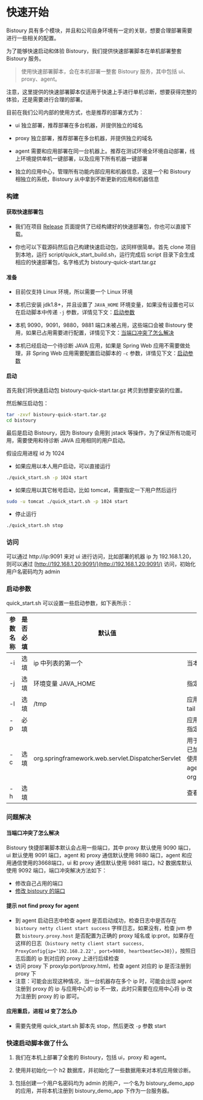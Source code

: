 # 快速开始

Bistoury 具有多个模块，并且和公司自身环境有一定的关联，想要合理部署需要进行一些相关的配置。

为了能够快速启动和体验 Bistoury，我们提供快速部署脚本在单机部署整套 Bistoury 服务。

> 使用快速部署脚本，会在本机部署一整套 Bistoury 服务，其中包括 ui、proxy、agent。

注意，这里提供的快速部署脚本仅适用于快速上手进行单机诊断，想要获得完整的体验，还是需要进行合理的部署。

目前在我们公司内部的使用方式，也是推荐的部署方式为：

- ui 独立部署，推荐部署在多台机器，并提供独立的域名

- proxy 独立部署，推荐部署在多台机器，并提供独立的域名

- agent 需要和应用部署在同一台机器上。推荐在测试环境全环境自动部署，线上环境提供单机一键部署，以及应用下所有机器一键部署

- 独立的应用中心，管理所有功能内部应用和机器信息，这是一个和 Bistoury 相独立的系统，Bistoury 从中拿到不断更新的应用和机器信息

### 构建

#### 获取快速部署包

- 我们在项目 [Release](https://github.com/qunarcorp/bistoury/releases) 页面提供了已经构建好的快速部署包，你也可以直接下载。

- 你也可以下载源码然后自己构建快速启动包，这同样很简单。首先 clone 项目到本地，运行 script/quick_start_build.sh，运行完成后 script 目录下会生成相应的快速部署包，名字格式为 bistoury-quick-start.tar.gz

#### 准备

- 目前仅支持 Linux 环境，所以需要一个 Linux 环境

- 本机已安装 jdk1.8+，并且设置了 `JAVA_HOME` 环境变量，如果没有设置也可以在启动脚本中传递 `-j` 参数，详情见下文：[启动参数](#启动参数)

- 本机 9090，9091，9880，9881 端口未被占用，这些端口会被 Bistoury 使用，如果已占用需要进行配置，详情见下文：[当端口冲突了怎么解决](#当端口冲突了怎么解决)

- 本机已经启动一个待诊断 JAVA 应用，如果是 Spring Web 应用不需要做处理，非 Spring Web 应用需要配置启动脚本的 `-c` 参数，详情见下文：[启动参数](#启动参数)

#### 启动

首先我们将快速启动包 bistoury-quick-start.tar.gz 拷贝到想要安装的位置。

然后解压启动包：

```bash
tar -zxvf bistoury-quick-start.tar.gz
cd bistoury
```

最后是启动 Bistoury，因为 Bistoury 会用到 jstack 等操作，为了保证所有功能可用，需要使用和待诊断 JAVA 应用相同的用户启动。

假设应用进程 id 为 1024

- 如果应用以本人用户启动，可以直接运行

```bash
./quick_start.sh -p 1024 start
```

- 如果应用以其它帐号启动，比如 tomcat，需要指定一下用户然后运行

```bash
sudo -u tomcat ./quick_start.sh -p 1024 start
```

- 停止运行

```bash
./quick_start.sh stop
```

### 访问

可以通过 http://ip:9091 来对 ui 进行访问，比如部署的机器 ip 为 192.168.1.20，则可以通过 [http://192.168.1.20:9091/](http://192.168.1.20:9091/) 访问，初始化用户名密码均为 admin

### 启动参数

quick_start.sh 可以设置一些启动参数，如下表所示：

|参数名称|是否必填|默认值|说明|
|-------|------|-----|---|
|-i    |选填|ip 中列表的第一个|当本机存在多个 ip 时，指定一个可用 ip|
|-j    |选填|环境变量 JAVA_HOME |指定 jdk 路径|
|-l    |选填|/tmp|应用的日志目录，Bistoury 命令执行的目录，比如 ls，tail 等都会默认在此目录下执行|
|-p    |必填|    |应用进程 id，因为是脚本快速启动，所以需要使用该参数指定对哪个 JAVA 进程进行诊断|
|-c    |选填|org.springframework.web.servlet.DispatcherServlet|用于获取一些应用信息，应填写为依赖的 jar 包中的一个已加载的类（不能使用 Bistoury agent 中用到的类，推荐使用公司内部中间件的 jar 包或 Spring 相关包中的，agent 不可能使用到的类，如org.springframework.web.servlet.DispatcherServlet）|
|-h   | 选填||查看帮助文档

### 问题解决

#### 当端口冲突了怎么解决

Bistoury 快捷部署脚本默认会占用一些端口，其中 proxy 默认使用 9090 端口，ui 默认使用 9091 端口，agent 和 proxy 通信默认使用 9880 端口，agent 和应用通信使用的3668端口，ui 和 proxy 通信默认使用 9881 端口，h2 数据库默认使用 9092 端口，端口冲突解决方法如下：

- 修改自己占用的端口
- [修改 bistoury 的端口](https://github.com/qunarcorp/bistoury/blob/master/docs/cn/FAQ.md#%E7%AB%AF%E5%8F%A3%E9%97%AE%E9%A2%98)
#### 提示 not find proxy for agent

- 到 agent 启动日志中检查 agent 是否启动成功，检查日志中是否存在 `bistoury netty client start success` 字样日志，如果没有，检查 jvm 参数 `bistoury.proxy.host` 是否配置为正确的 proxy 域名或 ip:prot，如果存在这样的日志（`bistoury netty client start success, ProxyConfig{ip='192.168.2.22', port=9880, heartbeatSec=30}`），按照日志后面的 ip 到对应的 proxy 上进行后续检查
- 访问 proxy 下 proxyIp:port/proxy.html，检查 agent 对应的 ip 是否注册到 proxy 下
- 注意：可能会出现这种情况，当一台机器存在多个 ip 时，可能会出现 agent 注册到 proxy 的 ip 与应用中心的 ip 不一致，此时只需要在应用中心将 ip 改为注册到 proxy 的 ip 即可。

#### 应用重启，进程 id 变了怎么办

- 需要先使用 quick_start.sh 脚本先 stop，然后更改 `-p` 参数 start

### 快速启动脚本做了什么

1. 我们在本机上部署了全套的 Bistoury，包括 ui，proxy 和 agent。

2. 使用并初始化一个 h2 数据库，并初始化了一些数据用来对本机应用做诊断。

3. 包括创建一个用户名密码均为 admin 的用户，一个名为 bistoury_demo_app 的应用，并将本机注册到 bistoury_demo_app 下作为一台服务器。

